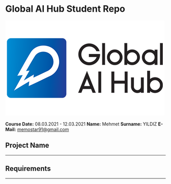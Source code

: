 # Global AI Hub Student Repo
![Global AI Hub Logo](img/newlogo.png)

**Course Date:** 08.03.2021 - 12.03.2021
**Name:** Mehmet
**Surname:** YILDIZ
**E-Mail:** memostar91@gmail.com

## Project Name
***
## Requirements
***

